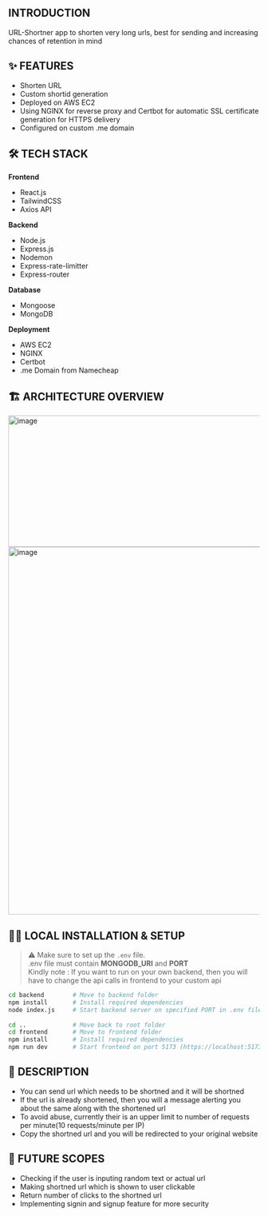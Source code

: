 ## INTRODUCTION
URL-Shortner app to shorten very long urls, best for sending and increasing chances of retention in mind


## ✨ FEATURES
* Shorten URL
* Custom shortid generation
* Deployed on AWS EC2
* Using NGINX for reverse proxy and Certbot for automatic SSL certificate generation for HTTPS delivery
* Configured on custom .me domain


## 🛠 TECH STACK
**Frontend**
- React.js
- TailwindCSS
- Axios API

**Backend**
- Node.js
- Express.js
- Nodemon
- Express-rate-limitter
- Express-router
  

**Database**
- Mongoose
- MongoDB

**Deployment**
- AWS EC2
- NGINX
- Certbot
- .me Domain from Namecheap

## 🏗️ ARCHITECTURE OVERVIEW
<img width="831" height="263" alt="image" src="https://github.com/user-attachments/assets/14d2aff5-875d-4df4-b480-561d605f869b" />
     
<img width="1370" height="736" alt="image" src="https://github.com/user-attachments/assets/209f4358-0ee8-44ce-a7ed-a9f577666bea" />


## 🧑‍💻 LOCAL INSTALLATION & SETUP
> ⚠️ Make sure to set up the `.env` file.  
> .env file must contain **MONGODB_URI** and **PORT**  
> Kindly note : If you want to run on your own backend, then you will have to change the api calls in frontend to your custom api
```bash
cd backend        # Move to backend folder
npm install       # Install required dependencies
node index.js     # Start backend server on specified PORT in .env file (https://localhost:PORT)
 
cd ..             # Move back to root folder
cd frontend       # Move to frontend folder
npm install       # Install required dependencies
npm run dev       # Start frontend on port 5173 (https://localhost:5173)
```


## 📝 DESCRIPTION
- You can send url which needs to be shortned and it will be shortned
- If the url is already shortened, then you will a message alerting you about the same along with the shortened url
- To avoid abuse, currently their is an upper limit to number of requests per minute(10 requests/minute per IP)
- Copy the shortned url and you will be redirected to your original website


## 🔮 FUTURE SCOPES
- Checking if the user is inputing random text or actual url
- Making shortned url which is shown to user clickable
- Return number of clicks to the shortned url
- Implementing signin and signup feature for more security
